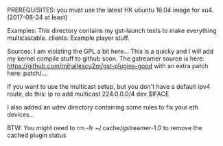PREREQUISITES:
you must use the latest HK ubuntu 16.04 image for xu4.
(2017-08-24 at least)

Examples:
This directory contains my gst-launch tests to make everything multicastable.
clients:
Example player stuff.

Sources:
I am violating the GPL a bit here... This is a quicky and I will add my kernel compile stuff to github soon.
The gstreamer source is here:
https://github.com/mihailescu2m/gst-plugins-good
with an extra patch here:
patch/....

If you want to use the multicast setup, but you don't have a default ipv4 route, do this:
ip ro add multicast 224.0.0.0/4 dev $IFACE

I also added an udev directory containing some rules to fix your eth devices...

BTW:
You might need to rm -fr ~/.cache/gstreamer-1.0
to remove the cached plugin status

